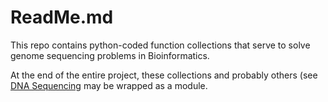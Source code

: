 # ReadMe.md

This repo contains python-coded function collections that serve to solve genome sequencing problems in Bioinformatics.

At the end of the entire project, these collections and probably others (see [DNA Sequencing](https://github.com/imreyes/DNA_Sequence_check) may be wrapped as a module.